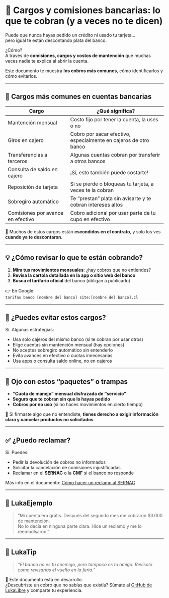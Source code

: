 # 💸 Cargos y comisiones bancarias: lo que te cobran (y a veces no te dicen)

Puede que nunca hayas pedido un crédito ni usado tu tarjeta…  
pero igual te están descontando plata del banco.

¿Cómo?  
A través de **comisiones, cargos y costos de mantención** que muchas veces nadie te explica al abrir la cuenta.

Este documento te muestra **los cobros más comunes**, cómo identificarlos y cómo evitarlos.

---

## 🧾 Cargos más comunes en cuentas bancarias

| Cargo                        | ¿Qué significa?                                              |
|-----------------------------|---------------------------------------------------------------|
| Mantención mensual           | Costo fijo por tener la cuenta, la uses o no                  |
| Giros en cajero              | Cobro por sacar efectivo, especialmente en cajeros de otro banco |
| Transferencias a terceros    | Algunas cuentas cobran por transferir a otros bancos          |
| Consulta de saldo en cajero  | ¡Sí, esto también puede costarte!                            |
| Reposición de tarjeta        | Si se pierde o bloqueas tu tarjeta, a veces te la cobran     |
| Sobregiro automático         | Te “prestan” plata sin avisarte y te cobran intereses altos  |
| Comisiones por avance en efectivo | Cobro adicional por usar parte de tu cupo en efectivo    |

🧠 Muchos de estos cargos están **escondidos en el contrato**, y solo los ves **cuando ya te descontaron**.

---

## 💡 ¿Cómo revisar lo que te están cobrando?

1. **Mira tus movimientos mensuales**: ¿hay cobros que no entiendes?
2. **Revisa la cartola detallada en la app o sitio web del banco**
3. **Busca el tarifario oficial** del banco (obligan a publicarlo)

👉 En Google:  
`tarifas banco [nombre del banco] site:[nombre del banco].cl`

---

## 📌 ¿Puedes evitar estos cargos?

Sí. Algunas estrategias:

- Usa solo cajeros del mismo banco (si te cobran por usar otros)
- Elige cuentas sin mantención mensual (hay opciones)
- No aceptes sobregiro automático sin entenderlo
- Evita avances en efectivo o cuotas innecesarias
- Usa apps o consulta saldo online, no en cajeros

---

## 🚨 Ojo con estos “paquetes” o trampas

- **“Cuota de manejo” mensual disfrazada de “servicio”**
- **Seguro que te cobran sin que lo hayas pedido**
- **Cobros por no uso** (si no haces movimientos en cierto tiempo)

🧠 Si firmaste algo que no entendiste, **tienes derecho a exigir información clara y cancelar productos no solicitados**.

---

## ✅ ¿Puedo reclamar?

Sí. Puedes:

- Pedir la devolución de cobros no informados
- Solicitar la cancelación de comisiones injustificadas
- Reclamar en el **SERNAC** o la **CMF** si el banco no responde

Más info en el documento: [Cómo hacer un reclamo al SERNAC](../derechos/reclamos-sernac.md)

---

## 💬 LukaEjemplo

> “Mi cuenta era gratis. Después del segundo mes me cobraron $3.000 de mantención.  
> No lo decía en ninguna parte clara. Hice un reclamo y me lo reembolsaron.”

---

## 🧠 LukaTip

> *“El banco no es tu enemigo, pero tampoco es tu amigo. Revísalo como revisarías el vuelto en la feria.”*

📌 Este documento está en desarrollo.  
¿Descubriste un cobro que no sabías que existía? Súmate al [GitHub de LukaLibre](https://github.com/tuusuario/lukalibre) y comparte tu experiencia.
